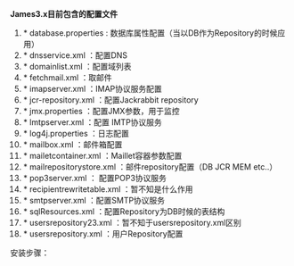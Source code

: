 **James3.x目前包含的配置文件**

1. \* database.properties     :  数据库属性配置（当以DB作为Repository的时候应用）      
2. \* dnsservice.xml            ：配置DNS   
3. \* domainlist.xml            ：配置域列表   
4. \* fetchmail.xml              ：取邮件   
5. \* imapserver.xml            ：IMAP协议服务配置   
6. \* jcr-repository.xml        ：配置Jackrabbit repository   
7. \* jmx.properties             ：配置JMX参数，用于监控                     
8. \* lmtpserver.xml            ：配置 IMTP协议服务   
9. \* log4j.properties           ：日志配置   
10. \* mailbox.xml                ：邮件箱配置   
11. \* mailetcontainer.xml     ：Maillet容器参数配置   
12. \* mailrepositorystore.xml   ：邮件repository配置（DB JCR MEM etc..）   
13. \* pop3server.xml           ：  配置POP3协议服务   
14. \* recipientrewritetable.xml ：暂不知是什么作用    
15. \* smtpserver.xml             ：配置SMTP协议服务   
16. \* sqlResources.xml         ：配置Repository为DB时候的表结构   
17. \* usersrepository23.xml    ：暂不知于usersrepository.xml区别   
18. \* usersrepository.xml        ：用户Repository配置  

安装步骤：



